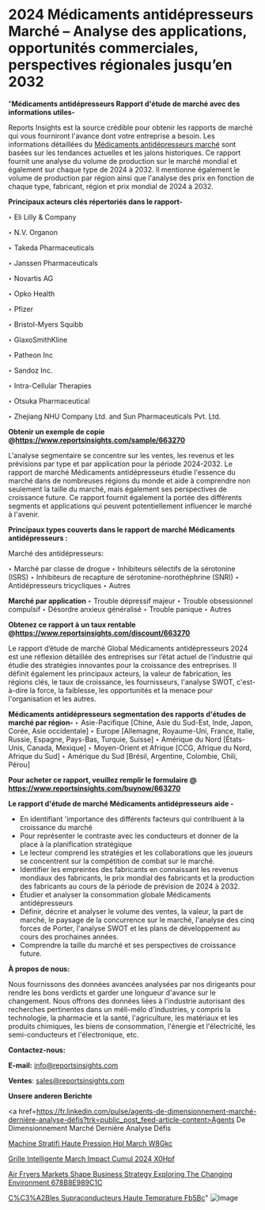 # 2024 Médicaments antidépresseurs Marché – Analyse des applications, opportunités commerciales, perspectives régionales jusqu’en 2032

"<strong>Médicaments antidépresseurs Rapport d'étude de marché avec des informations utiles-</strong>

Reports Insights est la source crédible pour obtenir les rapports de marché qui vous fourniront l'avance dont votre entreprise a besoin. Les informations détaillées du <a href=https://www.reportsinsights.com/sample/663270>Médicaments antidépresseurs marché</a> sont basées sur les tendances actuelles et les jalons historiques. Ce rapport fournit une analyse du volume de production sur le marché mondial et également sur chaque type de 2024 à 2032. Il mentionne également le volume de production par région ainsi que l'analyse des prix en fonction de chaque type, fabricant, région et prix mondial de 2024 à 2032.

<b>Principaux acteurs clés répertoriés dans le rapport-</b>

‣ Eli Lilly & Company

‣ N.V. Organon

‣ Takeda Pharmaceuticals

‣ Janssen Pharmaceuticals

‣ Novartis AG

‣ Opko Health

‣ Pfizer

‣ Bristol-Myers Squibb

‣ GlaxoSmithKline

‣ Patheon Inc

‣ Sandoz Inc.

‣ Intra-Cellular Therapies

‣ Otsuka Pharmaceutical

‣ Zhejiang NHU Company Ltd. and Sun Pharmaceuticals Pvt. Ltd.

<strong><b>Obtenir un exemple de copie @</b></strong><a href=https://www.reportsinsights.com/sample/663270><strong><b>https://www.reportsinsights.com/sample/663270</b></strong></a>

L'analyse segmentaire se concentre sur les ventes, les revenus et les prévisions par type et par application pour la période 2024-2032. Le rapport de marché Médicaments antidépresseurs étudie l'essence du marché dans de nombreuses régions du monde et aide à comprendre non seulement la taille du marché, mais également ses perspectives de croissance future. Ce rapport fournit également la portée des différents segments et applications qui peuvent potentiellement influencer le marché à l'avenir.

<strong>Principaux types couverts dans le rapport de marché Médicaments antidépresseurs :</strong>

Marché des antidépresseurs:

‣  Marché par classe de drogue
‣ Inhibiteurs sélectifs de la sérotonine (ISRS)
‣ Inhibiteurs de recapture de sérotonine-norothéphrine (SNRI)
‣ Antidépresseurs tricycliques
‣ Autres

<strong>Marché par application </strong>
‣ Trouble dépressif majeur
‣ Trouble obsessionnel compulsif
‣ Désordre anxieux généralisé
‣ Trouble panique
‣ Autres

<strong><b>Obtenez ce rapport à un taux rentable @</b></strong><a href=https://www.reportsinsights.com/discount/663270><strong><b>https://www.reportsinsights.com/discount/663270</b></strong></a>

Le rapport d’étude de marché Global Médicaments antidépresseurs 2024 est une réflexion détaillée des entreprises sur l’état actuel de l’industrie qui étudie des stratégies innovantes pour la croissance des entreprises. Il définit également les principaux acteurs, la valeur de fabrication, les régions clés, le taux de croissance, les fournisseurs, l'analyse SWOT, c'est-à-dire la force, la faiblesse, les opportunités et la menace pour l'organisation et les autres.

<strong>Médicaments antidépresseurs segmentation des rapports d'études de marché par région-</strong>
‣ Asie-Pacifique [Chine, Asie du Sud-Est, Inde, Japon, Corée, Asie occidentale]
‣ Europe [Allemagne, Royaume-Uni, France, Italie, Russie, Espagne, Pays-Bas, Turquie, Suisse]
‣ Amérique du Nord [États-Unis, Canada, Mexique]
‣ Moyen-Orient et Afrique [CCG, Afrique du Nord, Afrique du Sud]
‣ Amérique du Sud [Brésil, Argentine, Colombie, Chili, Pérou]

<strong>Pour acheter ce rapport, veuillez remplir le formulaire @   <a href=https://www.reportsinsights.com/buynow/663270>https://www.reportsinsights.com/buynow/663270</a></strong>

<strong>Le rapport d'étude de marché Médicaments antidépresseurs aide -</strong>
<ul>
  <li>En identifiant 'importance des différents facteurs qui contribuent à la croissance du marché</li>
  <li>Pour représenter le contraste avec les conducteurs et donner de la place à la planification stratégique</li>
  <li>Le lecteur comprend les stratégies et les collaborations que les joueurs se concentrent sur la compétition de combat sur le marché.</li>
  <li>Identifier les empreintes des fabricants en connaissant les revenus mondiaux des fabricants, le prix mondial des fabricants et la production des fabricants au cours de la période de prévision de 2024 à 2032.</li>
  <li>Étudier et analyser la consommation globale Médicaments antidépresseurs</li>
  <li>Définir, décrire et analyser le volume des ventes, la valeur, la part de marché, le paysage de la concurrence sur le marché, l'analyse des cinq forces de Porter, l'analyse SWOT et les plans de développement au cours des prochaines années.</li>
  <li>Comprendre la taille du marché et ses perspectives de croissance future.</li>
</ul>
<strong>À propos de nous:</strong>

Nous fournissons des données avancées analysées par nos dirigeants pour rendre les bons verdicts et garder une longueur d'avance sur le changement. Nous offrons des données liées à l'industrie autorisant des recherches pertinentes dans un méli-mélo d'industries, y compris la technologie, la pharmacie et la santé, l'agriculture, les matériaux et les produits chimiques, les biens de consommation, l'énergie et l'électricité, les semi-conducteurs et l'électronique, etc.

<strong>Contactez-nous:</strong>

<strong>E-mail:</strong> <a href=mailto:info@reportsinsights.com>info@reportsinsights.com</a>

<strong>Ventes</strong>: <a href=mailto:sales@reportsinsights.com>sales@reportsinsights.com</a>

<strong>Unsere anderen Berichte</strong>

<a href=https://fr.linkedin.com/pulse/agents-de-dimensionnement-marché-dernière-analyse-défis?trk=public_post_feed-article-content>Agents De Dimensionnement Marché Dernière Analyse Défis</a>

<a href=https://www.linkedin.com/pulse/machine-%C3%A0-stratifi%C3%A9-haute-pression-hpl-march%C3%A9-w8gkc/>Machine  Stratifi Haute Pression Hpl March W8Gkc</a>

<a href=https://www.linkedin.com/pulse/grille-intelligente-march%C3%A9-impact-cumul%C3%A9-2024-x0hpf/>Grille Intelligente March Impact Cumul 2024 X0Hpf</a>

<a href=https://medium.com/@patelamau/air-fryers-markets-shape-business-strategy-exploring-the-changing-environment-678b8e989c1c>Air Fryers Markets Shape Business Strategy Exploring The Changing Environment 678B8E989C1C</a>

<a href=https://www.linkedin.com/pulse/c%C3%A2bles-supraconducteurs-haute-temp%C3%A9rature-fb5bc/>C%C3%A2Bles Supraconducteurs Haute Temprature Fb5Bc</a>"
![image](https://github.com/daminid12/RImarketgrowth/assets/158430485/75a35b52-ac10-4ccb-a82d-db6dbafe2d73)
